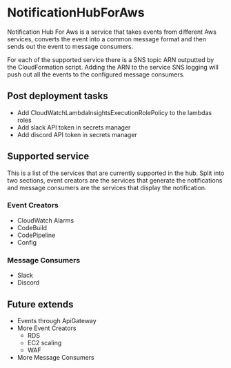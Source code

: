 # NotificationHubForAws

Notification Hub For Aws is a service that takes events from different Aws services, converts the event into a common message format and then sends out the event to message consumers.

For each of the supported service there is a SNS topic ARN outputted by the CloudFormation script. Adding the ARN to the service SNS logging will push out all the events to the configured message consumers.

## Post deployment tasks

* Add CloudWatchLambdaInsightsExecutionRolePolicy to the lambdas roles
* Add slack API token in secrets manager
* Add discord API token in secrets manager

## Supported service

This is a list of the services that are currently supported in the hub. Split into two sections, event creators are the services that generate the notifications and message consumers are the services that display the notification.

### Event Creators
* CloudWatch Alarms
* CodeBuild
* CodePipeline
* Config

### Message Consumers
* Slack
* Discord

## Future extends
* Events through ApiGateway
* More Event Creators
    * RDS
    * EC2 scaling
    * WAF
* More Message Consumers
